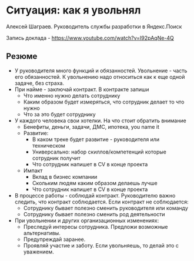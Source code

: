 # Ситуация: как я увольнял
Алексей Шаграев. Руководитель службы разработки в Яндекс.Поиск

Запись доклада - https://www.youtube.com/watch?v=I92pAqNe-4Q

## Резюме
* У руководителя много функций и обязанностей. Увольнение - часть его обязанностей. К увольнению надо относиться как к еще одной задаче, без страха.
* При найме - заключай контракт. В контракте запиши
  * Что именно нужно делать сотруднику
  * Каким образом будет измеряться, что сотрудник делает то что нужно
  * Что за это будет сотруднику
* У каждого человека свои хотелки. На что стоит обратить внимание 
  * Бенефиты, деньги, задачи, ДМС, ипотека, you name it
  * Развитие:
    * В каком треке будет развитие - руководителя или техническом
    * Универсально: набор скиллов/компетенций которые сотрудник получит 
    * Что сотрудник напишет в CV в конце проекта
  * Импакт 
    * Вклад в бизнес компании
    * Скольким людям каким образом делаешь лучше
    * Что сотрудник напишет в CV в конце проекта
* В процессе работы - соблюдай контракт. Руководителю важно следить, что контракт соблюдается. Если контракт не соблюдается:
  * Cотруднику бывает полезно сменить руководителя или команду
  * Cотруднику бывает полезно сменить род деятельности
* При увольнении и других организационных изменениях:
  * Преследуй интересы сотрудника. Предложи возможные альтернативы. 
  * Предупреждай заранее.
  * Проявляй участие и заботу. Если увольняешь, то делай это с уважением.
